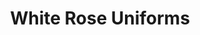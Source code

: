 ---
title: "White Rose Uniforms"
url: /karachi/white-rose-uniforms-north-nazimabad-block-m/
shop: clothes
---